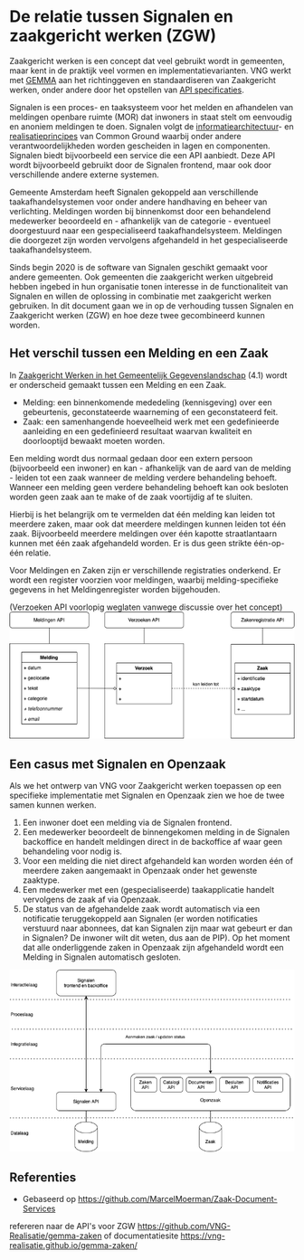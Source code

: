 # De relatie tussen Signalen en zaakgericht werken (ZGW)

Zaakgericht werken is een concept dat veel gebruikt wordt in gemeenten, maar kent in de praktijk veel vormen en implementatievarianten. VNG werkt met [GEMMA](https://www.gemmaonline.nl/index.php/ZGW_in_GEMMA_2) aan het richtinggeven en standaardiseren van Zaakgericht werken, onder andere door het opstellen van [API specificaties](https://vng-realisatie.github.io/gemma-zaken/).

Signalen is een proces- en taaksysteem voor het melden en afhandelen van meldingen openbare ruimte (MOR) dat inwoners in staat stelt om eenvoudig en anoniem meldingen te doen. Signalen volgt de [informatiearchitectuur](https://appstore.commonground.nl/20190130_-_Common_Ground_-_Informatiearchitectuurprincipes.pdf)- en [realisatieprincipes](https://appstore.commonground.nl/20190130_-_Common_Ground_-_Realisatieprincipes.pdf) van Common Ground waarbij onder andere verantwoordelijkheden worden gescheiden in lagen en componenten. Signalen biedt bijvoorbeeld een service die een API aanbiedt. Deze API wordt bijvoorbeeld gebruikt door de Signalen frontend, maar ook door verschillende andere externe systemen.

Gemeente Amsterdam heeft Signalen gekoppeld aan verschillende taakafhandelsystemen voor onder andere handhaving en beheer van verlichting. Meldingen worden bij binnenkomst door een behandelend medewerker beoordeeld en - afhankelijk van de categorie - eventueel doorgestuurd naar een gespecialiseerd taakafhandelsysteem. Meldingen die doorgezet zijn worden vervolgens afgehandeld in het gespecialiseerde taakafhandelsysteem.

Sinds begin 2020 is de software van Signalen geschikt gemaakt voor andere gemeenten. Ook gemeenten die zaakgericht werken uitgebreid hebben ingebed in hun organisatie tonen interesse in de functionaliteit van Signalen en willen de oplossing in combinatie met zaakgericht werken gebruiken. In dit document gaan we in op de verhouding tussen Signalen en Zaakgericht werken (ZGW) en hoe deze twee gecombineerd kunnen worden.

## Het verschil tussen een Melding en een Zaak

In [Zaakgericht Werken in het Gemeentelijk Gegevenslandschap](https://www.gemmaonline.nl/images/gemmaonline/f/fa/20190206_-_Zaakgericht_werken_in_het_Gemeentelijk_Gegevenslandschap.pdf) (4.1) wordt er onderscheid gemaakt tussen een Melding en een Zaak.

- Melding: een binnenkomende mededeling (kennisgeving) over een gebeurtenis, geconstateerde waarneming of een geconstateerd feit. 
- Zaak: een samenhangende hoeveelheid werk met een gedefinieerde aanleiding en een gedefinieerd resultaat waarvan kwaliteit en doorlooptijd bewaakt moeten worden.

Een melding wordt dus normaal gedaan door een extern persoon (bijvoorbeeld een inwoner) en kan - afhankelijk van de aard van de melding - leiden tot een zaak wanneer de melding verdere behandeling behoeft. Wanneer een melding geen verdere behandeling behoeft kan ook besloten worden geen zaak aan te make of de zaak voortijdig af te sluiten.

Hierbij is het belangrijk om te vermelden dat één melding kan leiden tot meerdere zaken, maar ook dat meerdere meldingen kunnen leiden tot één zaak. Bijvoorbeeld meerdere meldingen over één kapotte straatlantaarn kunnen met één zaak afgehandeld worden. Er is dus geen strikte één-op-één relatie.

Voor Meldingen en Zaken zijn er verschillende registraties onderkend. Er wordt een register voorzien voor meldingen, waarbij melding-specifieke gegevens in het Meldingenregister worden bijgehouden.

(Verzoeken API voorlopig weglaten vanwege discussie over het concept)
![Schematische weergave van de verschillende registraties](./registraties.png)

## Een casus met Signalen en Openzaak

Als we het ontwerp van VNG voor Zaakgericht werken toepassen op een specifieke implementatie met Signalen en Openzaak zien we hoe de twee samen kunnen werken.

1. Een inwoner doet een melding via de Signalen frontend.
1. Een medewerker beoordeelt de binnengekomen melding in de Signalen backoffice en handelt meldingen direct in de backoffice af waar geen behandeling voor nodig is.
1. Voor een melding die niet direct afgehandeld kan worden worden één of meerdere zaken aangemaakt in Openzaak onder het gewenste zaaktype.
1. Een medewerker met een (gespecialiseerde) taakapplicatie handelt vervolgens de zaak af via Openzaak.
1. De status van de afgehandelde zaak wordt automatisch via een notificatie teruggekoppeld aan Signalen (er worden notificaties verstuurd naar abonnees, dat kan Signalen zijn maar wat gebeurt er dan in Signalen? De inwoner wilt dit weten, dus aan de PIP). Op het moment dat alle onderliggende zaken in Openzaak zijn afgehandeld wordt een Melding in Signalen automatisch gesloten.

![Architectuur met Signalen en Openzaak](./architectuur.png)

## Referenties

- Gebaseerd op https://github.com/MarcelMoerman/Zaak-Document-Services

refereren naar de API's voor ZGW https://github.com/VNG-Realisatie/gemma-zaken
of documentatiesite https://vng-realisatie.github.io/gemma-zaken/
